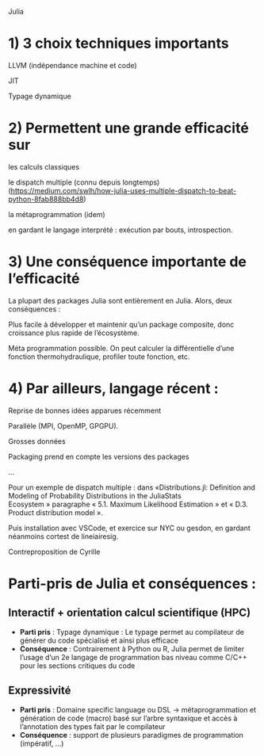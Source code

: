 Julia
# 1) 3 choix techniques importants
LLVM (indépendance machine et code)

JIT

Typage dynamique
# 2) Permettent une grande efficacité sur
les calculs classiques

le dispatch multiple (connu depuis longtemps) (https://medium.com/swlh/how-julia-uses-multiple-dispatch-to-beat-python-8fab888bb4d8)

la métaprogrammation (idem)

en gardant le langage interprété : exécution par bouts, introspection.
# 3) Une conséquence importante de l’efficacité
La plupart des packages Julia sont entièrement en Julia. Alors, deux conséquences :

Plus facile à développer et maintenir qu’un package composite, donc croissance plus rapide de l’écosystème.

Méta programmation possible. On peut calculer la différentielle d’une fonction thermohydraulique, profiler toute fonction, etc.
# 4) Par ailleurs, langage récent :
Reprise de bonnes idées apparues récemment 

Parallèle (MPI, OpenMP, GPGPU).

Grosses données

Packaging prend en compte les versions des packages

…

Pour un exemple de dispatch multiple : dans «Distributions.jl: Definition and Modeling of Probability Distributions in the JuliaStats Ecosystem » paragraphe « 5.1. Maximum Likelihood Estimation » et « D.3. Product distribution model ».

Puis installation avec VSCode, et exercice sur NYC ou gesdon, en gardant néanmoins cortest de lineiairesig.



Contreproposition de Cyrille
# Parti-pris de Julia et conséquences :
## Interactif + orientation calcul scientifique (HPC) 
- **Parti pris** : Typage dynamique : Le typage permet au compilateur de générer du code spécialisé et ainsi plus efficace 
- **Conséquence** : Contrairement à Python ou R, Julia permet de limiter l’usage d’un 2e langage de programmation bas niveau comme C/C++ pour les sections critiques du code 
## Expressivité 
- **Parti pris** : Domaine specific language ou DSL -> métaprogrammation et génération de code (macro) basé sur l’arbre syntaxique et accès à l’annotation des types fait par le compilateur 
- **Conséquence** : support de plusieurs paradigmes de programmation (impératif, …)

